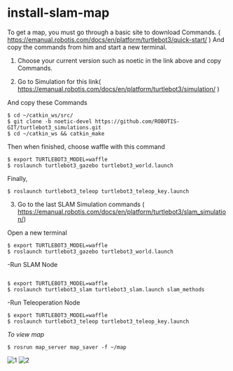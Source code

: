 # install-slam-map


To get a map, you must go through a basic site to download Commands.
( https://emanual.robotis.com/docs/en/platform/turtlebot3/quick-start/ ) And copy the commands from him and start a new terminal.

1. Choose your current version such as noetic in the link above and copy Commands.

2. Go to Simulation for this link( https://emanual.robotis.com/docs/en/platform/turtlebot3/simulation/ )

And copy these Commands
~~~
$ cd ~/catkin_ws/src/
$ git clone -b noetic-devel https://github.com/ROBOTIS-GIT/turtlebot3_simulations.git
$ cd ~/catkin_ws && catkin_make
~~~

Then when finished, choose waffle with this command
~~~
$ export TURTLEBOT3_MODEL=waffle
$ roslaunch turtlebot3_gazebo turtlebot3_world.launch
~~~
Finally, 
~~~
$ roslaunch turtlebot3_teleop turtlebot3_teleop_key.launch
~~~
3. Go to the last SLAM Simulation commands
( https://emanual.robotis.com/docs/en/platform/turtlebot3/slam_simulation/)

Open a new terminal

~~~
$ export TURTLEBOT3_MODEL=waffle
$ roslaunch turtlebot3_gazebo turtlebot3_world.launch
~~~

-Run SLAM Node

~~~

$ export TURTLEBOT3_MODEL=waffle
$ roslaunch turtlebot3_slam turtlebot3_slam.launch slam_methods
~~~

-Run Teleoperation Node

~~~
$ export TURTLEBOT3_MODEL=waffle
$ roslaunch turtlebot3_teleop turtlebot3_teleop_key.launch
~~~

*To view map*

~~~
$ rosrun map_server map_saver -f ~/map
~~~

![1](https://user-images.githubusercontent.com/108010896/183294464-e2e1759b-999f-408f-bd6f-d90f50fb9433.jpeg)
![2](https://user-images.githubusercontent.com/108010896/183294471-5a817915-b904-4034-9802-314c3a6fd83e.jpeg)

